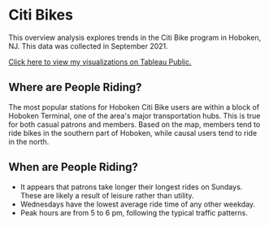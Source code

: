 # Citi Bikes

This overview analysis explores trends in the Citi Bike program in Hoboken, NJ. This data was collected in September 2021. 

[Click here to view my visualizations on Tableau Public.](https://public.tableau.com/views/CitiBike_16360666444030/AverageTripDurationByDay?:language=en-US&publish=yes&:display_count=n&:origin=viz_share_link)


## Where are People Riding?
The most popular stations for Hoboken Citi Bike users are within a block of Hoboken Terminal, one of the area's major transportation hubs.  This is true for both casual patrons and members.
Based on the map, members tend to ride bikes in the southern part of Hoboken, while causal users tend to ride in the north.  

## When are People Riding?
- It appears that patrons take longer their longest rides on Sundays. These are likely a result of leisure rather than utility. 
- Wednesdays have the lowest average ride time of any other weekday.
- Peak hours are from 5 to 6 pm, following the typical traffic patterns. 
